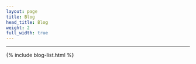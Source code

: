 ```yaml
---
layout: page
title: Blog
head_title: Blog
weight: 2
full_width: true
---
```

---

{% include blog-list.html %}